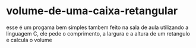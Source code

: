 # volume-de-uma-caixa-retangular
esse é um progama bem simples tambem feito na sala de aula utilizando a linguagem C, ele pede o comprimento, a largura e a altura de um retangulo e calcula o volume
